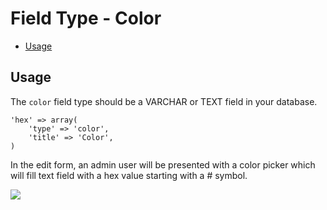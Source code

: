 # Field Type - Color

- [Usage](#usage)

<a name="usage"></a>
## Usage

The `color` field type should be a VARCHAR or TEXT field in your database.

	'hex' => array(
		'type' => 'color',
		'title' => 'Color',
	)

In the edit form, an admin user will be presented with a color picker which will fill text field with a hex value starting with a # symbol.

<img src="https://raw.github.com/FrozenNode/Laravel-Administrator/3.0.0/examples/images/field-type-color.png" />